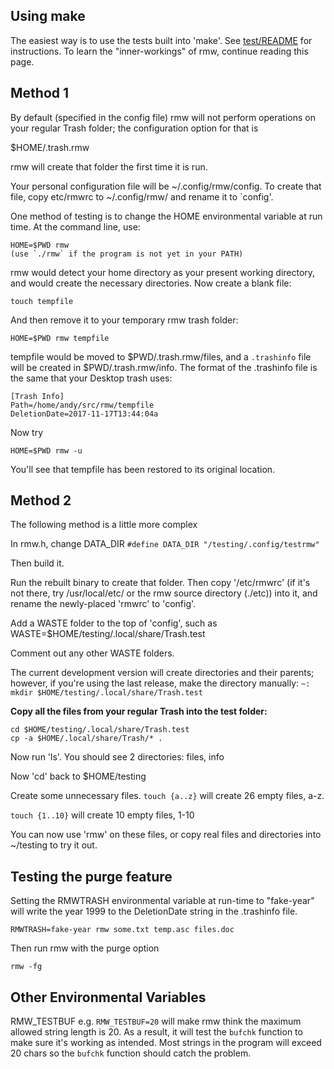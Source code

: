 ## Using make

The easiest way is to use the tests built into 'make'. See [test/README](https://github.com/theimpossibleastronaut/rmw/tree/master/test) for instructions. To learn the "inner-workings" of rmw, continue reading this page.

## Method 1
By default (specified in the config file) rmw will not perform operations on your regular Trash folder; the configuration option for that is

$HOME/.trash.rmw

rmw will create that folder the first time it is run.

Your personal configuration file will be ~/.config/rmw/config. To create that file, copy etc/rmwrc 
to ~/.config/rmw/ and rename it to `config'.

One method of testing is to change the HOME environmental variable at run time. At the command line, use:

    HOME=$PWD rmw
    (use `./rmw` if the program is not yet in your PATH)

rmw would detect your home directory as your present working directory, and would create the necessary directories. Now create a blank file:

    touch tempfile

And then remove it to your temporary rmw trash folder:

    HOME=$PWD rmw tempfile

tempfile would be moved to $PWD/.trash.rmw/files, and a `.trashinfo` file will be created in $PWD/.trash.rmw/info. The format of the .trashinfo file is the same that your Desktop trash uses:

    [Trash Info]
    Path=/home/andy/src/rmw/tempfile
    DeletionDate=2017-11-17T13:44:04a

Now try

    HOME=$PWD rmw -u

You'll see that tempfile has been restored to its original location.

## Method 2
The following method is a little more complex

In rmw.h, change DATA_DIR
`#define DATA_DIR "/testing/.config/testrmw"`

Then build it.

Run the rebuilt binary to create that folder.
Then copy '/etc/rmwrc' (if it's not there, try /usr/local/etc/ or the rmw source directory (./etc)) into it, and rename the newly-placed 'rmwrc' to 'config'.

Add a WASTE folder to the top of 'config', such as
WASTE=$HOME/testing/.local/share/Trash.test

Comment out any other WASTE folders.

The current development version will create directories and their parents; however, if you're using the last release,
make the directory manually:
`~: mkdir $HOME/testing/.local/share/Trash.test`

**Copy all the files from your regular Trash into the test folder:**
```
cd $HOME/testing/.local/share/Trash.test
cp -a $HOME/.local/share/Trash/* .
```
Now run 'ls'. You should see 2 directories: files, info

Now 'cd' back to $HOME/testing

Create some unnecessary files.
`touch {a..z}`
will create 26 empty files, a-z.

`touch {1..10}`
will create 10 empty files, 1-10

You can now use 'rmw' on these files, or copy real files and directories into ~/testing to try it out.

## Testing the purge feature
 
Setting the RMWTRASH environmental variable at run-time to "fake-year" will write the year 1999 to the DeletionDate string in the .trashinfo file.

    RMWTRASH=fake-year rmw some.txt temp.asc files.doc

Then run rmw with the purge option

    rmw -fg

## Other Environmental Variables

RMW_TESTBUF e.g. `RMW_TESTBUF=20` will make rmw think the maximum allowed string length is 20. As a result, it will test the `bufchk` function to make sure it's working as intended. Most strings in the program will exceed 20 chars so the `bufchk` function should catch the problem.